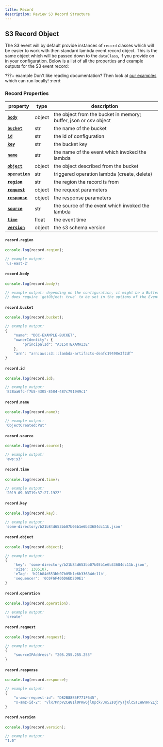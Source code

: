 ```yaml
---
title: Record
description: Review S3 Record Structure
---
```


## S3 Record Object

The S3 event will by default provide instances of `record` classes which will be easier to work with then standard lambda event record object. This is the same object which will be passed down to the `dataClass`, if you provide on in your configuration. Below is a list of all the properties and example outputs for the S3 event record:

???+ example
    Don't like reading documentation? Then look at [our examples](https://github.com/syngenta-digital/docs-markdown-alc/tree/main/examples/node/s3) which can run locally! :nerd:

### Record Properties

| property                                                          | type  | description                                                      |
|-------------------------------------------------------------------|-------|------------------------------------------------------------------|
| **[`body`]({{web.url}}/node/s3/record/#record.body)**             | object| the object from the bucket in memory; buffer, json or csv object |
| **[`bucket`]({{web.url}}/node/s3/record/#record.bucket)**         | str   | the name of the bucket                                           |
| **[`id`]({{web.url}}/node/s3/record/#record.id)**                 | str   | the id of configuration                                          |
| **[`key`]({{web.url}}/node/s3/record/#record.key)**               | str   | the bucket key                                                   |
| **[`name`]({{web.url}}/node/s3/record/#record.name)**             | str   | the name of the event which invoked the lambda                   |
| **[`object`]({{web.url}}/node/s3/record/#record.object)**         | object| the object described from the bucket                             |
| **[`operation`]({{web.url}}/node/s3/record/#record.operation)**   | str   | triggered operation lambda (create, delete)                      |
| **[`region`]({{web.url}}/node/s3/record/#record.region)**         | str   | the region the record is from                                    |
| **[`request`]({{web.url}}/node/s3/record/#record.request)**       | object| the request parameters                                           |
| **[`response`]({{web.url}}/node/s3/record/#record.response)**     | object| the response parameters                                          |
| **[`source`]({{web.url}}/node/s3/record/#record.source)**         | str   | the source of the event which invoked the lambda                 |
| **[`time`]({{web.url}}/node/s3/record/#record.time)**             | float | the event time                                                   |
| **[`version`]({{web.url}}/node/s3/record/#record.version)**       | object| the s3 schema version                                            |


#### `record.region`

```javascript
console.log(record.region);

// example output:
'us-east-2'
```

#### `record.body`

```javascript
console.log(record.body);

// example output: depending on the configuration, it might be a Buffer, CSV, or JSON object
// does require `getObject: true` to be set in the options of the EventClient
```

#### `record.bucket`

```javascript
console.log(record.bucket);

// example output:
{
    "name": "DOC-EXAMPLE-BUCKET",
    "ownerIdentity": {
        "principalId": "A3I5XTEXAMAI3E"
    },
    "arn": "arn:aws:s3:::lambda-artifacts-deafc19498e3f2df"
}
```

#### `record.id`

```javascript
console.log(record.id);

// example output:
'828aa6fc-f7b5-4305-8584-487c791949c1'
```

#### `record.name`

```javascript
console.log(record.name);

// example output:
'ObjectCreated:Put'
```

#### `record.source`

```javascript
console.log(record.source);

// example output:
'aws:s3'
```

#### `record.time`

```javascript
console.log(record.time);

// example output:
'2019-09-03T19:37:27.192Z'
```

#### `record.key`

```javascript
console.log(record.key);

// example output:
'some-directory/b21b84d653bb07b05b1e6b33684dc11b.json'
```

#### `record.object`

```javascript
console.log(record.object);

// example output:
{
    'key': 'some-directory/b21b84d653bb07b05b1e6b33684dc11b.json',
    'size': 1305107,
    'eTag': 'b21b84d653bb07b05b1e6b33684dc11b',
    'sequencer': '0C0F6F405D6ED209E1'
}
```

#### `record.operation`

```javascript
console.log(record.operation);

// example output:
'create'
```

#### `record.request`

```javascript
console.log(record.request);

// example output:
{
    "sourceIPAddress": "205.255.255.255"
}
```


#### `record.response`

```javascript
console.log(record.response);

// example output:
{
    "x-amz-request-id": "D82B88E5F771F645",
    "x-amz-id-2": "vlR7PnpV2Ce81l0PRw6jlUpck7Jo5ZsQjryTjKlc5aLWGVHPZLj5NeC6qMa0emYBDXOo6QBU0Wo="
}
```

#### `record.version`

```javascript
console.log(record.version);

// example output:
"1.0"
```
